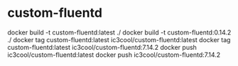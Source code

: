 # custom-fluentd
docker build -t custom-fluentd:latest ./
docker build -t custom-fluentd:0.14.2 ./
docker tag custom-fluentd:latest ic3cool/custom-fluentd:latest
docker tag custom-fluentd:latest ic3cool/custom-fluentd:7.14.2
docker push ic3cool/custom-fluentd:latest
docker push ic3cool/custom-fluentd:7.14.2
